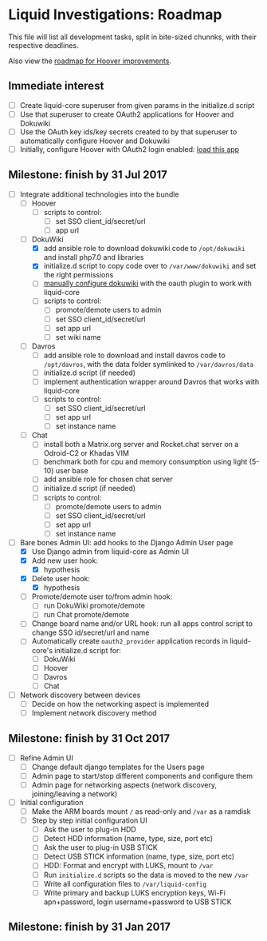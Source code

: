 # Liquid Investigations: Roadmap

This file will list all development tasks, split in bite-sized chunnks, with their respective deadlines.

Also view the [roadmap for Hoover improvements](https://github.com/hoover/search/wiki/Roadmap).

## Immediate interest

- [ ] Create liquid-core superuser from given params in the initialize.d script
- [ ] Use that superuser to create OAuth2 applications for Hoover and Dokuwiki
- [ ] Use the OAuth key ids/key secrets created to by that superuser to automatically configure Hoover and Dokuwiki
- [ ] Initially, configure Hoover with OAuth2 login enabled: [load this app](https://github.com/hoover/search/tree/master/hoover/contrib/oauth2)

## Milestone: finish by 31 Jul 2017

- [ ] Integrate additional technologies into the bundle
    - [ ] Hoover
        - [ ] scripts to control:
            - [ ] set SSO client_id/secret/url
            - [ ] app url
    - [ ] DokuWiki
        - [X] add ansible role to download dokuwiki code to `/opt/dokuwiki` and install php7.0 and libraries
        - [X] initialize.d script to copy code over to `/var/www/dokuwiki` and set the right permissions
        - [ ] [manually configure dokuwiki](https://github.com/liquidinvestigations/liquid-dokuwiki) with the oauth plugin to work with liquid-core
        - [ ] scripts to control:
            - [ ] promote/demote users to admin
            - [ ] set SSO client_id/secret/url
            - [ ] set app url
            - [ ] set wiki name
    - [ ] Davros
        - [ ] add ansible role to download and install davros code to `/opt/davros`, with the data folder symlinked to `/var/davros/data`
        - [ ] initialize.d script (if needed)
        - [ ] implement authentication wrapper around Davros that works with liquid-core
        - [ ] scripts to control:
            - [ ] set SSO client_id/secret/url
            - [ ] set app url
            - [ ] set instance name
    - [ ] Chat
        - [ ] install both a Matrix.org server and Rocket.chat server on a Odroid-C2 or Khadas VIM
        - [ ] benchmark both for cpu and memory consumption using light (5-10) user base
        - [ ] add ansible role for chosen chat server
        - [ ] initialize.d script (if needed)
        - [ ] scripts to control:
            - [ ] promote/demote users to admin
            - [ ] set SSO client_id/secret/url
            - [ ] set app url
            - [ ] set instance name
- [ ] Bare bones Admin UI: add hooks to the Django Admin User page
    - [X] Use Django admin from liquid-core as Admin UI
    - [X] Add new user hook:
        - [X] hypothesis
    - [X] Delete user hook:
        - [X] hypothesis
    - [ ] Promote/demote user to/from admin hook:
        - [ ] run DokuWiki promote/demote
        - [ ] run Chat promote/demote
    - [ ] Change board name and/or URL hook: run all apps control script to change SSO id/secret/url and name
    - [ ] Automatically create `oauth2_provider` application records in liquid-core's initialize.d script for:
        - [ ] DokuWiki
        - [ ] Hoover
        - [ ] Davros
        - [ ] Chat
- [ ] Network discovery between devices
    - [ ] Decide on how the networking aspect is implemented
    - [ ] Implement network discovery method

## Milestone: finish by 31 Oct 2017

- [ ] Refine Admin UI
    - [ ] Change default django templates for the Users page
    - [ ] Admin page to start/stop different components and configure them
    - [ ] Admin page for networking aspects (network discovery, joining/leaving a network)
- [ ] Initial configuration
    - [ ] Make the ARM boards mount `/` as read-only and `/var` as a ramdisk
    - [ ] Step by step initial configuration UI
        - [ ] Ask the user to plug-in HDD
        - [ ] Detect HDD information (name, type, size, port etc)
        - [ ] Ask the user to plug-in USB STICK
        - [ ] Detect USB STICK information (name, type, size, port etc)
        - [ ] HDD: Format and encrypt with LUKS, mount to `/var`
        - [ ] Run `initialize.d` scripts so the data is moved to the new `/var`
        - [ ] Write all configuration files to `/var/liquid-config`
        - [ ] Write primary and backup LUKS encryption keys, Wi-Fi apn+password, login username+password to USB STICK

## Milestone: finish by 31 Jan 2017

